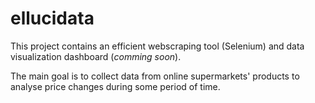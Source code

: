 # ellucidata



This project contains an efficient webscraping tool (Selenium) and data visualization dashboard (_comming soon_). 

The main goal is to collect data from online supermarkets' products to analyse price changes during some period of time.

